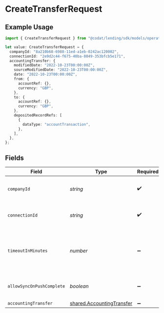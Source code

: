 # CreateTransferRequest

## Example Usage

```typescript
import { CreateTransferRequest } from "@codat/lending/sdk/models/operations";

let value: CreateTransferRequest = {
  companyId: "8a210b68-6988-11ed-a1eb-0242ac120002",
  connectionId: "2e9d2c44-f675-40ba-8049-353bfcb5e171",
  accountingTransfer: {
    modifiedDate: "2022-10-23T00:00:00Z",
    sourceModifiedDate: "2022-10-23T00:00:00Z",
    date: "2022-10-23T00:00:00Z",
    from: {
      accountRef: {},
      currency: "GBP",
    },
    to: {
      accountRef: {},
      currency: "GBP",
    },
    depositedRecordRefs: [
      {
        dataType: "accountTransaction",
      },
    ],
  },
};
```

## Fields

| Field                                                                         | Type                                                                          | Required                                                                      | Description                                                                   | Example                                                                       |
| ----------------------------------------------------------------------------- | ----------------------------------------------------------------------------- | ----------------------------------------------------------------------------- | ----------------------------------------------------------------------------- | ----------------------------------------------------------------------------- |
| `companyId`                                                                   | *string*                                                                      | :heavy_check_mark:                                                            | Unique identifier for a company.                                              | 8a210b68-6988-11ed-a1eb-0242ac120002                                          |
| `connectionId`                                                                | *string*                                                                      | :heavy_check_mark:                                                            | Unique identifier for a connection.                                           | 2e9d2c44-f675-40ba-8049-353bfcb5e171                                          |
| `timeoutInMinutes`                                                            | *number*                                                                      | :heavy_minus_sign:                                                            | Time limit for the push operation to complete before it is timed out.         |                                                                               |
| `allowSyncOnPushComplete`                                                     | *boolean*                                                                     | :heavy_minus_sign:                                                            | Allow a sync upon push completion.                                            |                                                                               |
| `accountingTransfer`                                                          | [shared.AccountingTransfer](../../../sdk/models/shared/accountingtransfer.md) | :heavy_minus_sign:                                                            | N/A                                                                           |                                                                               |